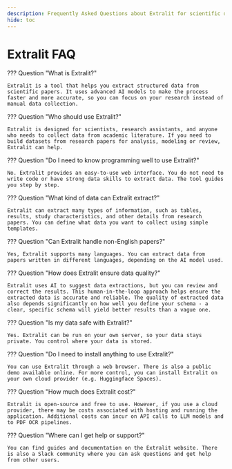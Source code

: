 ```yaml
---
description: Frequently Asked Questions about Extralit for scientific data extraction.
hide: toc
---
```


# Extralit FAQ

??? Question "What is Extralit?"

    Extralit is a tool that helps you extract structured data from scientific papers. It uses advanced AI models to make the process faster and more accurate, so you can focus on your research instead of manual data collection.

??? Question "Who should use Extralit?"

    Extralit is designed for scientists, research assistants, and anyone who needs to collect data from academic literature. If you need to build datasets from research papers for analysis, modeling or review, Extralit can help.

??? Question "Do I need to know programming well to use Extralit?"

    No. Extralit provides an easy-to-use web interface. You do not need to write code or have strong data skills to extract data. The tool guides you step by step.

??? Question "What kind of data can Extralit extract?"

    Extralit can extract many types of information, such as tables, results, study characteristics, and other details from research papers. You can define what data you want to collect using simple templates.

??? Question "Can Extralit handle non-English papers?"

    Yes, Extralit supports many languages. You can extract data from papers written in different languages, depending on the AI model used.

??? Question "How does Extralit ensure data quality?"

    Extralit uses AI to suggest data extractions, but you can review and correct the results. This human-in-the-loop approach helps ensure the extracted data is accurate and reliable. The quality of extracted data also depends significantly on how well you define your schema - a clear, specific schema will yield better results than a vague one.

??? Question "Is my data safe with Extralit?"

    Yes. Extralit can be run on your own server, so your data stays private. You control where your data is stored.

??? Question "Do I need to install anything to use Extralit?"

    You can use Extralit through a web browser. There is also a public demo available online. For more control, you can install Extralit on your own cloud provider (e.g. Huggingface Spaces).

??? Question "How much does Extralit cost?"

    Extralit is open-source and free to use. However, if you use a cloud provider, there may be costs associated with hosting and running the application. Additional costs can incur on API calls to LLM models and to PDF OCR pipelines.

??? Question "Where can I get help or support?"

    You can find guides and documentation on the Extralit website. There is also a Slack community where you can ask questions and get help from other users.